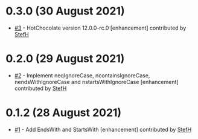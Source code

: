 # 0.3.0 (30 August 2021)
- [#3](https://github.com/StefH/HotChocolate.Data.Extensions/pull/3) - HotChocolate version 12.0.0-rc.0 [enhancement] contributed by [StefH](https://github.com/StefH)

# 0.2.0 (29 August 2021)
- [#2](https://github.com/StefH/HotChocolate.Data.Extensions/pull/2) - Implement neqIgnoreCase, ncontainsIgnoreCase, nendsWithIgnoreCase and nstartsWithIgnoreCase [enhancement] contributed by [StefH](https://github.com/StefH)

# 0.1.2 (28 August 2021)
- [#1](https://github.com/StefH/HotChocolate.Data.Extensions/pull/1) - Add EndsWith and StartsWith [enhancement] contributed by [StefH](https://github.com/StefH)

